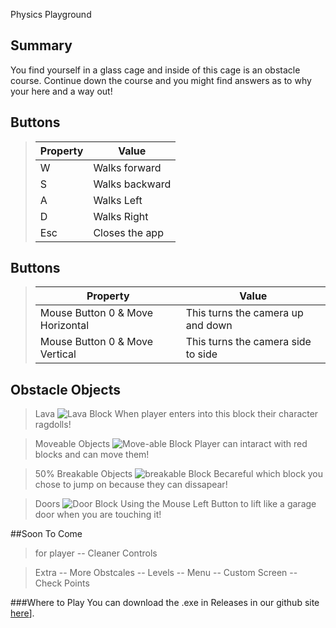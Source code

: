 Physics Playground

## Summary
You find yourself in a glass cage and inside of this cage is an obstacle course. 
Continue down the course and you might find answers as to why your here and a way out!


## Buttons
> **Property**  | **Value**
> ---------------|--------------------------------
> W            | Walks forward
> S             | Walks backward
> A             | Walks Left
> D             | Walks Right
>Esc          | Closes the app


## Buttons
> **Property**  | **Value**
> ---------------|--------------------------------
> Mouse Button 0 & Move Horizontal | This turns the camera up and down
> Mouse Button 0 & Move Vertical | This turns the camera side to side

## Obstacle Objects

> Lava
![Lava Block](Extra/Lava.png)
When player enters into this block their character ragdolls!

> Moveable Objects
![Move-able Block](Extra/moveable.png)
Player can intaract with red blocks and can move them!

> 50% Breakable Objects
![breakable Block](Extra/breakable.png)
Becareful which block you chose to jump on because they can dissapear!

> Doors
![Door Block](Extra/door.png)
Using the Mouse Left Button to lift like a garage door when you are touching it!

##Soon To Come

>for player
-- Cleaner Controls

> Extra
-- More Obstcales
-- Levels
-- Menu	
-- Custom Screen
-- Check Points


###Where to Play
You can download the .exe in Releases in our github site [here](https://github.com/CaileyBianchini/PhysicsPlayground/releases/tag/PuzzleMapver2.0)].



